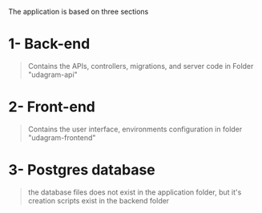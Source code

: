 The application is based on three sections
# 1- Back-end
> Contains the APIs, controllers, migrations, and server code in Folder "udagram-api"
# 2- Front-end
> Contains the user interface, environments configuration in folder "udagram-frontend"
# 3- Postgres database
> the database files does not exist in the application folder, but it's creation scripts exist in the backend folder